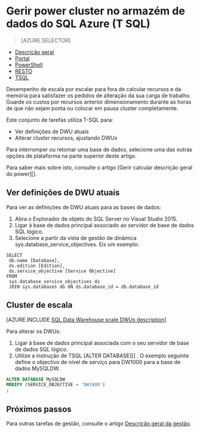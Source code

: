 <properties
   pageTitle="Gerir power cluster no Azure SQL dados armazém (REST) | Microsoft Azure"
   description="Tarefas de Transact-SQL (T-SQL) para o desempenho de escala de saída, ajustando DWUs. Guarde os custos ao dimensionamento durante o que não sejam de pico vezes."
   services="sql-data-warehouse"
   documentationCenter="NA"
   authors="barbkess"
   manager="barbkess"
   editor=""/>

<tags
   ms.service="sql-data-warehouse"
   ms.devlang="NA"
   ms.topic="article"
   ms.tgt_pltfrm="NA"
   ms.workload="data-services"
   ms.date="08/08/2016"
   ms.author="barbkess;sonyama"/>

# <a name="manage-compute-power-in-azure-sql-data-warehouse-t-sql"></a>Gerir power cluster no armazém de dados do SQL Azure (T SQL)

> [AZURE.SELECTOR]
- [Descrição geral](sql-data-warehouse-manage-compute-overview.md)
- [Portal](sql-data-warehouse-manage-compute-portal.md)
- [PowerShell](sql-data-warehouse-manage-compute-powershell.md)
- [RESTO](sql-data-warehouse-manage-compute-rest-api.md)
- [TSQL](sql-data-warehouse-manage-compute-tsql.md)


Desempenho de escala por escalar para fora de calcular recursos e da memória para satisfazer os pedidos de alteração da sua carga de trabalho. Guarde os custos por recursos anterior dimensionamento durante as horas de que não sejam ponta ou colocar em pausa cluster completamente. 

Este conjunto de tarefas utiliza T-SQL para:

- Ver definições de DWU atuais
- Alterar cluster recursos, ajustando DWUs

Para interromper ou retomar uma base de dados, selecione uma das outras opções de plataforma na parte superior deste artigo.

Para saber mais sobre isto, consulte o artigo [Gerir calcular descrição geral do power][].

<a name="current-dwu-bk"></a>

## <a name="view-current-dwu-settings"></a>Ver definições de DWU atuais

Para ver as definições de DWU atuais para as bases de dados:

1. Abra o Explorador de objeto do SQL Server no Visual Studio 2015.
2. Ligar à base de dados principal associado ao servidor de base de dados SQL lógico.
2. Selecione a partir da vista de gestão de dinâmica sys.database_service_objectives. Eis um exemplo: 

```
SELECT
 db.name [Database],
 ds.edition [Edition],
 ds.service_objective [Service Objective]
FROM
 sys.database_service_objectives ds
 JOIN sys.databases db ON ds.database_id = db.database_id
```

<a name="scale-dwu-bk"></a>
<a name="scale-compute-bk"></a>

## <a name="scale-compute"></a>Cluster de escala

[AZURE.INCLUDE [SQL Data Warehouse scale DWUs description](../../includes/sql-data-warehouse-scale-dwus-description.md)]

Para alterar os DWUs:


1. Ligar à base de dados principal associada com o seu servidor de base de dados SQL lógico.
2. Utilize a instrução de TSQL [ALTER DATABASE][] . O exemplo seguinte define o objectivo de nível de serviço para DW1000 para a base de dados MySQLDW. 

```Sql
ALTER DATABASE MySQLDW
MODIFY (SERVICE_OBJECTIVE = 'DW1000')
;
```

<a name="next-steps-bk"></a>

## <a name="next-steps"></a>Próximos passos

Para outras tarefas de gestão, consulte o artigo [Descrição geral da gestão][].

<!--Image references-->

<!--Article references-->
[Service capacity limits]: ./sql-data-warehouse-service-capacity-limits.md
[Descrição geral da gestão]: ./sql-data-warehouse-overview-manage.md
[Gerir a descrição geral do power cluster]: ./sql-data-warehouse-manage-compute-overview.md

<!--MSDN references-->

[ALTERAR A BASE DE DADOS]: https://msdn.microsoft.com/library/mt204042.aspx


<!--Other Web references-->

[Azure portal]: http://portal.azure.com/
